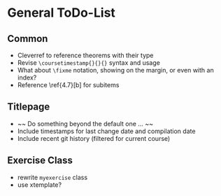 # General ToDo-List

## Common

- Cleverref to reference theorems with their type
- Revise `\coursetimestamp{}{}{}` syntax and usage
- What about `\fixme` notation, showing on the margin, or even with an index?
- Reference \ref{4.7}[b] for subitems

## Titlepage

- ~~ Do something beyond the default one … ~~
- Include timestamps for last change date and compilation date
- Include recent git history (filtered for current course)

## Exercise Class

- rewrite `myexercise` class
- use xtemplate?

